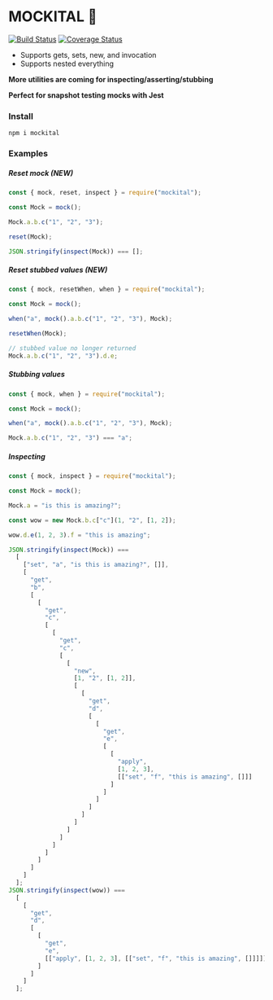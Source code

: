 # MOCKITAL 🦸

[![Build Status](https://travis-ci.org/rubixibuc/mockital.svg?branch=master)](https://travis-ci.org/rubixibuc/mockital) [![Coverage Status](https://coveralls.io/repos/github/rubixibuc/mockital/badge.svg?branch=master)](https://coveralls.io/github/rubixibuc/mockital?branch=master)

- Supports gets, sets, new, and invocation
- Supports nested everything

**More utilities are coming for inspecting/asserting/stubbing**

**Perfect for snapshot testing mocks with Jest**

### Install

```shell script
npm i mockital
```

### Examples

##### Reset mock (NEW)

```javascript 1.8
const { mock, reset, inspect } = require("mockital");

const Mock = mock();

Mock.a.b.c("1", "2", "3");

reset(Mock);

JSON.stringify(inspect(Mock)) === [];
```

##### Reset stubbed values (NEW)

```javascript 1.8
const { mock, resetWhen, when } = require("mockital");

const Mock = mock();

when("a", mock().a.b.c("1", "2", "3"), Mock);

resetWhen(Mock);

// stubbed value no longer returned
Mock.a.b.c("1", "2", "3").d.e;
```

##### Stubbing values

```javascript 1.8
const { mock, when } = require("mockital");

const Mock = mock();

when("a", mock().a.b.c("1", "2", "3"), Mock);

Mock.a.b.c("1", "2", "3") === "a";
```

##### Inspecting

```javascript 1.8
const { mock, inspect } = require("mockital");

const Mock = mock();

Mock.a = "is this is amazing?";

const wow = new Mock.b.c["c"](1, "2", [1, 2]);

wow.d.e(1, 2, 3).f = "this is amazing";

JSON.stringify(inspect(Mock)) ===
  [
    ["set", "a", "is this is amazing?", []],
    [
      "get",
      "b",
      [
        [
          "get",
          "c",
          [
            [
              "get",
              "c",
              [
                [
                  "new",
                  [1, "2", [1, 2]],
                  [
                    [
                      "get",
                      "d",
                      [
                        [
                          "get",
                          "e",
                          [
                            [
                              "apply",
                              [1, 2, 3],
                              [["set", "f", "this is amazing", []]]
                            ]
                          ]
                        ]
                      ]
                    ]
                  ]
                ]
              ]
            ]
          ]
        ]
      ]
    ]
  ];
JSON.stringify(inspect(wow)) ===
  [
    [
      "get",
      "d",
      [
        [
          "get",
          "e",
          [["apply", [1, 2, 3], [["set", "f", "this is amazing", []]]]]
        ]
      ]
    ]
  ];
```
